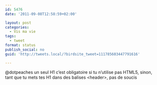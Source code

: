 ```yaml
---
id: 5476
date: '2011-09-08T12:58:59+02:00'

layout: post
categories:
  - Vis ma vie
tags:
  - tweet
format: status
publish_social: no
guid: 'http://tweets.local/?birdsite_tweet=111785603447791616'

---
```


@dotpeaches un seul H1 c’est obligatoire si tu n’utilise pas HTML5, sinon, tant que tu mets tes H1 dans des balises &lt;header&gt;, pas de soucis